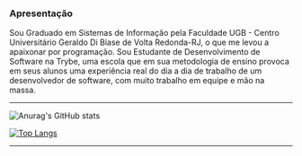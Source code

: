 ### Apresentação

Sou Graduado em Sistemas de Informação pela Faculdade UGB - Centro Universitário Geraldo Di Biase de Volta Redonda-RJ, o que me levou a apaixonar por programação.
Sou Estudante de Desenvolvimento de Software na Trybe, uma escola que em sua metodologia de ensino provoca em seus alunos uma experiência real do dia a dia de trabalho de um desenvolvedor de software, com muito trabalho em equipe e mão na massa.

---

![Anurag's GitHub stats](https://github-readme-stats.vercel.app/api?username=albertassi88&show_icons=true&theme=radical)

[![Top Langs](https://github-readme-stats.vercel.app/api/top-langs/?username=albertassi88&layout=compact)](https://github.com/anuraghazra/github-readme-stats)


---



